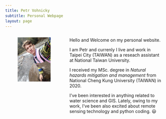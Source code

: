 ```yaml
---
title: Petr Vohnicky
subtitle: Personal Webpage
layout: page
---
```

<div class="columns">
  <div class="column">
		<figure class="image is-3by4">
          <img src="img/P.jpg" alt="Placeholder image">
        </figure>
  </div>
  <div class="column">
	<p>Hello and Welcome on my personal website.</p>
	<p>I am Petr and currenly I live and work in Taipei City (TAIWAN) as a reseach assistant at National Taiwan University.</p>
	<p>I received my MSc. degree in <em>Natural hazards mitigation and management</em> from National Cheng Kung University (TAIWAN) in 2020.</p>
	<p>I've been interested in anything related to water science and GIS. Lately, owing to my work, I've been also excited about remote sensing technology and python coding. 😃</p>
  </div>
</div>


